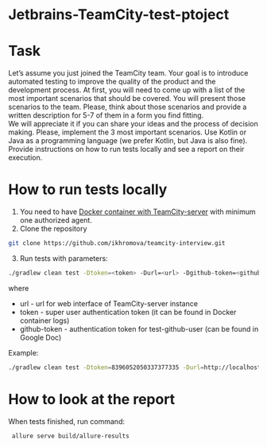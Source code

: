 # Jetbrains-TeamCity-test-ptoject

# Task
Let’s assume you just joined the TeamCity team. Your goal is to introduce automated testing to improve the quality of the product and the development process. At first, you will need to come up with a list of the most important scenarios that should be covered. You will present those scenarios to the team. Please, think about those scenarios and provide a written description for 5-7 of them in a form you find fitting.  
We will appreciate it if you can share your ideas and the process of decision making.
Please, implement the 3 most important scenarios. Use Kotlin or Java as a programming language (we prefer Kotlin, but Java is also fine). Provide instructions on how to run tests locally and see a report on their execution.


# How to run tests locally
1. You need to have  <a href="https://hub.docker.com/r/jetbrains/teamcity-server/">Docker container with TeamCity-server</a> with minimum one authorized agent.
2. Clone the repository
```bash
git clone https://github.com/ikhromova/teamcity-interview.git
```
3. Run tests with parameters:
```bash
./gradlew clean test -Dtoken=<token> -Durl=<url> -Dgithub-token=<github-token>
```
where 
 - url - url for web interface of TeamCity-server instance
 - token - super user authentication token (it can be found in Docker container logs)
 - github-token - authentication token for test-github-user (can be found in Google Doc)

Example:
```bash
./gradlew clean test -Dtoken=8396052050337377335 -Durl=http://localhost:8111 -Dgithub-token=123qwe
```

# How to look at the report
When tests finished, run command:
```bash
 allure serve build/allure-results
```
